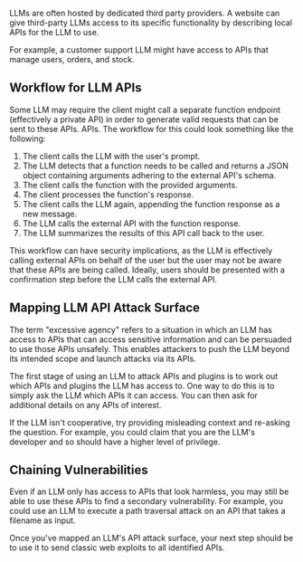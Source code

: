 LLMs are often hosted by dedicated third party providers. A website can give third-party LLMs access to its specific functionality by describing local APIs for the LLM to use.

For example, a customer support LLM might have access to APIs that manage users, orders, and stock.

## Workflow for LLM APIs

Some LLM may require the client might call a separate function endpoint (effectively a private API) in order to generate valid requests that can be sent to these APIs. APIs. The workflow for this could look something like the following:

1. The client calls the LLM with the user's prompt.
2. The LLM detects that a function needs to be called and returns a JSON object containing arguments adhering to the external API's schema.
3. The client calls the function with the provided arguments.
4. The client processes the function's response.
5. The client calls the LLM again, appending the function response as a new message.
6. The LLM calls the external API with the function response.
7. The LLM summarizes the results of this API call back to the user.

This workflow can have security implications, as the LLM is effectively calling external APIs on behalf of the user but the user may not be aware that these APIs are being called. Ideally, users should be presented with a confirmation step before the LLM calls the external API.

## Mapping LLM API Attack Surface

The term "excessive agency" refers to a situation in which an LLM has access to APIs that can access sensitive information and can be persuaded to use those APIs unsafely. This enables attackers to push the LLM beyond its intended scope and launch attacks via its APIs.

The first stage of using an LLM to attack APIs and plugins is to work out which APIs and plugins the LLM has access to. One way to do this is to simply ask the LLM which APIs it can access. You can then ask for additional details on any APIs of interest.

If the LLM isn't cooperative, try providing misleading context and re-asking the question. For example, you could claim that you are the LLM's developer and so should have a higher level of privilege.

## Chaining Vulnerabilities

Even if an LLM only has access to APIs that look harmless, you may still be able to use these APIs to find a secondary vulnerability. For example, you could use an LLM to execute a path traversal attack on an API that takes a filename as input.

Once you've mapped an LLM's API attack surface, your next step should be to use it to send classic web exploits to all identified APIs.
